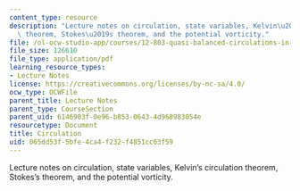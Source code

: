 ```yaml
---
content_type: resource
description: "Lecture notes on circulation, state variables, Kelvin\u2019s circulation\
  \ theorem, Stokes\u2019s theorem, and the potential vorticity."
file: /ol-ocw-studio-app/courses/12-803-quasi-balanced-circulations-in-oceans-and-atmospheres-fall-2009/065dd53f5bfe4ca4f232f4851cc63f59_MIT12_803F09_lec04.pdf
file_size: 126610
file_type: application/pdf
learning_resource_types:
- Lecture Notes
license: https://creativecommons.org/licenses/by-nc-sa/4.0/
ocw_type: OCWFile
parent_title: Lecture Notes
parent_type: CourseSection
parent_uid: 6146903f-0e96-b853-0643-4d968983054e
resourcetype: Document
title: Circulation
uid: 065dd53f-5bfe-4ca4-f232-f4851cc63f59
---
```

Lecture notes on circulation, state variables, Kelvin’s circulation theorem, Stokes’s theorem, and the potential vorticity.